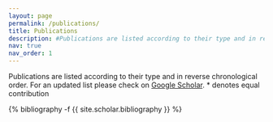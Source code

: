 ```yaml
---
layout: page
permalink: /publications/
title: Publications
description: #Publications are listed according to their type and in reverse chronological order
nav: true
nav_order: 1
---
```

<!-- To add from a separate file just use:  bibliography --file preprint  -->
<!-- _pages/publications.md -->

<div class="publications">
  <p>
    Publications are listed according to their type and in reverse chronological order.
    For an updated list please check on
    <a href="https://scholar.google.com/citations?user=AEer2h4AAAAJ&hl=en">Google Scholar</a>.
    * denotes equal contribution
  </p>  

{% bibliography -f {{ site.scholar.bibliography }} %}
</div>
